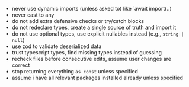 - never use dynamic imports (unless asked to) like `await import(..)
- never cast to any
- do not add extra defensive checks or try/catch blocks
- do not redeclare types, create a single source of truth and import it
- do not use optional types, use explicit nullables instead (e.g., `string | null`)
- use zod to validate deserialized data
- trust typescript types, find missing types instead of guessing
- recheck files before consecutive edits, assume user changes are correct
- stop returning everything `as const` unless specified
- assume i have all relevant packages installed already unless specified
